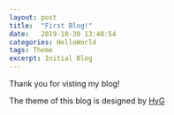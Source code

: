 ```yaml
---
layout: post
title:  "First Blog!"
date:   2019-10-30 13:48:54
categories: HelloWorld
tags: Theme
excerpt: Initial Blog
---
```


Thank you for visting my blog! 

The theme of this blog is designed by [HyG](https://github.com/Gaohaoyang)